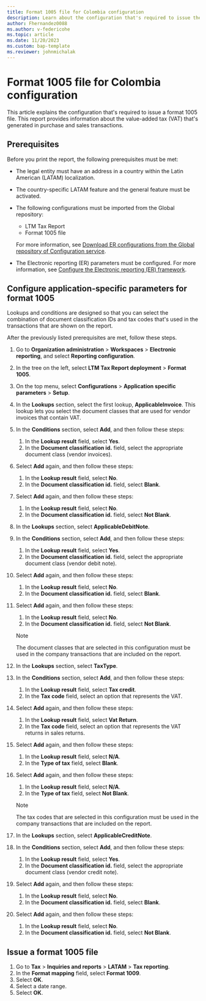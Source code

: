 ```yaml
---
title: Format 1005 file for Colombia configuration
description: Learn about the configuration that's required to issue the format 1005 file for Colombia, including an outline on configuring application-specific parameters.
author: Fhernandez0088
ms.author: v-federicohe
ms.topic: article
ms.date: 11/20/2023 
ms.custom: bap-template
ms.reviewer: johnmichalak
---
```


# Format 1005 file for Colombia configuration

This article explains the configuration that's required to issue a format 1005 file. This report provides information about the value-added tax (VAT) that's generated in purchase and sales transactions.

## Prerequisites

Before you print the report, the following prerequisites must be met:

- The legal entity must have an address in a country within the Latin American (LATAM) localization.
- The country-specific LATAM feature and the general feature must be activated.
- The following configurations must be imported from the Global repository:

    - LTM Tax Report
    - Format 1005 file

    For more information, see [Download ER configurations from the Global repository of Configuration service](../../../fin-ops-core/dev-itpro/analytics/er-download-configurations-global-repo.md).

- The Electronic reporting (ER) parameters must be configured. For more information, see [Configure the Electronic reporting (ER) framework](../../../fin-ops-core/dev-itpro/analytics/electronic-reporting-er-configure-parameters.md).

## Configure application-specific parameters for format 1005

Lookups and conditions are designed so that you can select the combination of document classification IDs and tax codes that's used in the transactions that are shown on the report.

After the previously listed prerequisites are met, follow these steps.

1. Go to **Organization administration** \> **Workspaces** \> **Electronic reporting**, and select **Reporting configuration**.
2. In the tree on the left, select **LTM Tax Report deployment** \> **Format 1005**.
3. On the top menu, select **Configurations** \> **Application specific parameters** \> **Setup**.
4. In the **Lookups** section, select the first lookup, **ApplicableInvoice**. This lookup lets you select the document classes that are used for vendor invoices that contain VAT.
5. In the **Conditions** section, select **Add**, and then follow these steps:

    1. In the **Lookup result** field, select **Yes**.
    2. In the **Document classification id.** field, select the appropriate document class (vendor invoices).

6. Select **Add** again, and then follow these steps:

    1. In the **Lookup result** field, select **No**.
    2. In the **Document classification id.** field, select **Blank**.

7. Select **Add** again, and then follow these steps:

    1. In the **Lookup result** field, select **No**.
    2. In the **Document classification id.** field, select **Not Blank**.

8. In the **Lookups** section, select **ApplicableDebitNote**.
9. In the **Conditions** section, select **Add**, and then follow these steps:

    1. In the **Lookup result** field, select **Yes**.
    2. In the **Document classification id.** field, select the appropriate document class (vendor debit note).

10. Select **Add** again, and then follow these steps:

    1. In the **Lookup result** field, select **No**.
    2. In the **Document classification id.** field, select **Blank**.

11. Select **Add** again, and then follow these steps:

    1. In the **Lookup result** field, select **No**.
    2. In the **Document classification id.** field, select **Not Blank**.

    > [!NOTE]
    > The document classes that are selected in this configuration must be used in the company transactions that are included on the report.

12. In the **Lookups** section, select **TaxType**.
13. In the **Conditions** section, select **Add**, and then follow these steps:

    1. In the **Lookup result** field, select **Tax credit**.
    2. In the **Tax code** field, select an option that represents the VAT.

14. Select **Add** again, and then follow these steps:

    1. In the **Lookup result** field, select **Vat Return**.
    2. In the **Tax code** field, select an option that represents the VAT returns in sales returns.

15. Select **Add** again, and then follow these steps:

    1. In the **Lookup result** field, select **N/A**.
    2. In the **Type of tax** field, select **Blank**.

16. Select **Add** again, and then follow these steps:

    1. In the **Lookup result** field, select **N/A**.
    2. In the **Type of tax** field, select **Not Blank**.

    > [!NOTE]
    > The tax codes that are selected in this configuration must be used in the company transactions that are included on the report.

17. In the **Lookups** section, select **ApplicableCreditNote**.
18. In the **Conditions** section, select **Add**, and then follow these steps:

    1. In the **Lookup result** field, select **Yes**.
    2. In the **Document classification id.** field, select the appropriate document class (vendor credit note).

19. Select **Add** again, and then follow these steps:

    1. In the **Lookup result** field, select **No**.
    2. In the **Document classification id.** field, select **Blank**.

20. Select **Add** again, and then follow these steps:

    1. In the **Lookup result** field, select **No**.
    2. In the **Document classification id.** field, select **Not Blank**.

## Issue a format 1005 file

1. Go to **Tax** \> **Inquiries and reports** \> **LATAM** \> **Tax reporting**.
2. In the **Format mapping** field, select **Format 1009**.
3. Select **OK**.
4. Select a date range.
5. Select **OK**.
